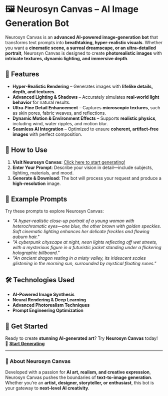 # 🖼️ Neurosyn Canvas – AI Image Generation Bot  

Neurosyn Canvas is an **advanced AI-powered image-generation bot** that transforms text prompts into **breathtaking, hyper-realistic visuals**. Whether you want a **cinematic scene, a surreal dreamscape, or an ultra-detailed portrait**, Neurosyn Canvas is designed to create **photorealistic images** with **intricate textures, dynamic lighting, and immersive depth**.  

## 🌟 Features  
- **Hyper-Realistic Rendering** – Generates images with **lifelike details, depth, and textures**.  
- **Advanced Lighting & Shadows** – Accurately simulates **real-world light behavior** for natural results.  
- **Ultra-Fine Detail Enhancement** – Captures **microscopic textures**, such as skin pores, fabric weaves, and reflections.  
- **Dynamic Motion & Environment Effects** – Supports **realistic physics**, including wind, water ripples, and motion blur.  
- **Seamless AI Integration** – Optimized to ensure **coherent, artifact-free images** with perfect composition.  

## 🚀 How to Use  
1. **Visit Neurosyn Canvas**: [Click here to start generating!](https://poe.com/NEUROSYN-CANVAS)  
2. **Enter Your Prompt**: Describe your vision in detail—include subjects, lighting, materials, and mood.  
3. **Generate & Download**: The bot will process your request and produce a **high-resolution** image.  

## 🎨 Example Prompts  
Try these prompts to explore Neurosyn Canvas:  
- *"A hyper-realistic close-up portrait of a young woman with heterochromatic eyes—one blue, the other brown with golden speckles. Soft cinematic lighting enhances her delicate freckles and flowing auburn hair."*  
- *"A cyberpunk cityscape at night, neon lights reflecting off wet streets, with a mysterious figure in a futuristic jacket standing under a flickering holographic billboard."*  
- *"An ancient dragon resting in a misty valley, its iridescent scales glistening in the morning sun, surrounded by mystical floating runes."*  

## 🛠️ Technologies Used  
- **AI-Powered Image Synthesis**  
- **Neural Rendering & Deep Learning**  
- **Advanced Photorealism Techniques**  
- **Prompt Engineering Optimization**  

## 📌 Get Started  
Ready to create **stunning AI-generated art**? Try **Neurosyn Canvas** today!  
🔗 **[Start Generating](https://poe.com/NEUROSYN-CANVAS)**  

---  
### 🤖 About Neurosyn Canvas  
Developed with a passion for **AI art, realism, and creative expression**, Neurosyn Canvas pushes the boundaries of **text-to-image generation**. Whether you’re an **artist, designer, storyteller, or enthusiast**, this bot is your gateway to **next-level AI creativity**.
